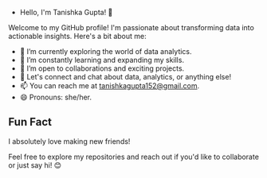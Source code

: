 - Hello, I'm Tanishka Gupta! 👋

Welcome to my GitHub profile! I'm passionate about transforming data into actionable insights. Here's a bit about me:

- 🔭 I’m currently exploring the world of data analytics.
- 🌱 I’m constantly learning and expanding my skills.
- 👯 I’m open to collaborations and exciting projects.
- 💬 Let's connect and chat about data, analytics, or anything else!
- 📫 You can reach me at tanishkagupta152@gmail.com.
- 😄 Pronouns: she/her.
  

## Fun Fact

I absolutely love making new friends!

Feel free to explore my repositories and reach out if you'd like to collaborate or just say hi! 😊
<!---
tanushkagupta-ui/tanushkagupta-ui is a ✨ special ✨ repository because its `README.md` (this file) appears on your GitHub profile.
You can click the Preview link to take a look at your changes.
--->
